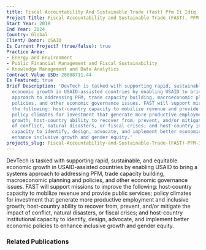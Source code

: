 ```yaml
---
title: Fiscal Accountability And Sustainable Trade (fast) Pfm Ii Idiq
Project Title: Fiscal Accountability and Sustainable Trade (FAST), PFM II IDIQ
Start Year: 2019
End Year: 2024
Country: Global
Client/ Donor: USAID
Is Current Project? (true/false): true
Practice Area:
- Energy and Environment
- Public Financial Management and Fiscal Sustainability
- Knowledge Management and Data Analytics
Contract Value USD: 20808711.44
Is Featured: true
Brief Description: 'DevTech is tasked with supporting rapid, sustainable, and equitable
  economic growth in USAID-assisted countries by enabling USAID to bring a systems
  approach to addressing PFM, trade capacity building, macroeconomic planning and
  policies, and other economic governance issues. FAST will support missions to improve
  the following: host-country capacity to mobilize revenue and provide public services;
  policy climates for investment that generate more productive employment and inclusive
  growth; host-country ability to recover from, prevent, and/or mitigate the impact
  of conflict, natural disasters, or fiscal crises; and host-country institutional
  capacity to identify, design, advocate, and implement better economic policies to
  enhance inclusive growth and gender equity.'
projects_slug: Fiscal-Accountability-and-Sustainable-Trade-(FAST)-PFM-II-IDIQ
---
```


DevTech is tasked with supporting rapid, sustainable, and equitable economic growth in USAID-assisted countries by enabling USAID to bring a systems approach to addressing PFM, trade capacity building, macroeconomic planning and policies, and other economic governance issues. FAST will support missions to improve the following: host-country capacity to mobilize revenue and provide public services; policy climates for investment that generate more productive employment and inclusive growth; host-country ability to recover from, prevent, and/or mitigate the impact of conflict, natural disasters, or fiscal crises; and host-country institutional capacity to identify, design, advocate, and implement better economic policies to enhance inclusive growth and gender equity.

### Related Publications ###